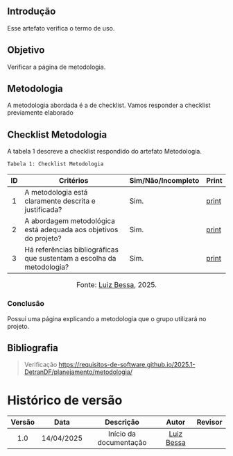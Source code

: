 ## Introdução
Esse artefato verifica o termo de uso.

## Objetivo
Verificar a página de metodologia.

## Metodologia
A metodologia abordada é a de checklist. Vamos responder a checklist previamente elaborado


## Checklist Metodologia

A tabela 1 descreve a checklist respondido do artefato Metodologia.

    Tabela 1: Checklist Metodologia

|ID| Critérios                             | Sim/Não/Incompleto        | Print
| :----: | --------- | ---------- | ---------- | 
| 1 | A metodologia está claramente descrita e justificada? | Sim.| [print](https://aprender3.unb.br/pluginfile.php/3095981/mod_resource/content/57/FGA0303-T03.pdf) |
| 2 | A abordagem metodológica está adequada aos objetivos do projeto? | Sim.| [print](https://aprender3.unb.br/pluginfile.php/3095981/mod_resource/content/57/FGA0303-T03.pdf) |
| 3 | Há referências bibliográficas que sustentam a escolha da metodologia? | Sim.| [print](https://aprender3.unb.br/pluginfile.php/3095981/mod_resource/content/57/FGA0303-T03.pdf) |



<font size="3"><p style="text-align: center">Fonte: [Luiz Bessa](https://github.com/lfelipebessa), 2025.</p></font>


### Conclusão
Possui uma página explicando a metodologia que o grupo utilizará no projeto.

## Bibliografia
> Verificação https://requisitos-de-software.github.io/2025.1-DetranDF/planejamento/metodologia/


# Histórico de versão

| Versão |    Data    |       Descrição        |                     Autor                      |                  Revisor                   |
| :----: | :--------: | :--------------------: | :--------------------------------------------: | :----------------------------------------: |
|  1.0   | 14/04/2025 | Início da documentação | [Luiz Bessa](https://github.com/lfelipebessa)  |  |